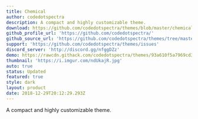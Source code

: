 ```yaml
---
title: Chemical
author: codedotspectra
description: A compact and highly customizable theme.
download: https://github.com/codedotspectra/themes/blob/master/chemical/chemical.theme.css
github_profile_url: 'https://github.com/codedotspectra/'
github_source_url: 'https://github.com/codedotspectra/themes/tree/master/chemical'
support: 'https://github.com/codedotspectra/themes/issues'
discord_server: 'http://discord.gg/nfggDZz'
demo: https://rawcdn.githack.com/codedotspectra/themes/93a610f5a7969cd33c286a68816ab428f2e2b1a3/chemical/chemical.theme.css
thumbnail: 'https://i.imgur.com/ndUkajR.jpg'
auto: true
status: Updated
featured: true
style: dark
layout: product
date: 2018-12-29T20:12:29.293Z
---
```

A compact and highly customizable theme.